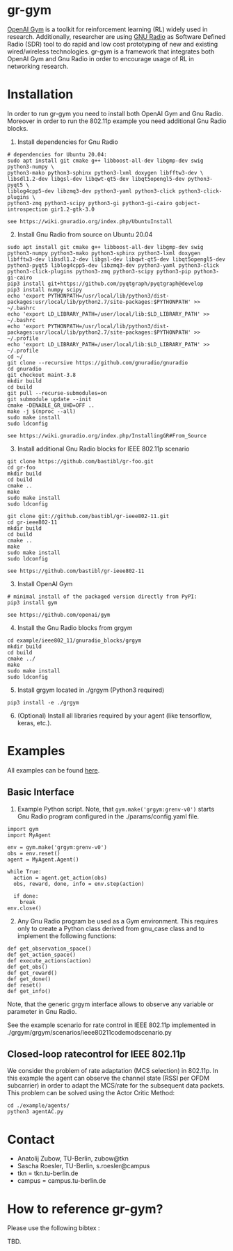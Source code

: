 gr-gym
============

[OpenAI Gym](https://gym.openai.com/) is a toolkit for reinforcement learning (RL) widely used in research. Additionally, researcher are using [GNU Radio](https://www.gnuradio.org/) as Software Defined Radio (SDR) tool to do rapid and low cost prototyping of new and existing wired/wireless technologies. gr-gym is a framework that integrates both OpenAI Gym and Gnu Radio in order to encourage usage of RL in networking research.

Installation
============

In order to run gr-gym you need to install both OpenAI Gym and Gnu Radio. Moreover in order to run the 802.11p example you need additional Gnu Radio blocks.

1. Install dependencies for Gnu Radio
```
# dependencies for Ubuntu 20.04:
sudo apt install git cmake g++ libboost-all-dev libgmp-dev swig python3-numpy \
python3-mako python3-sphinx python3-lxml doxygen libfftw3-dev \
libsdl1.2-dev libgsl-dev libqwt-qt5-dev libqt5opengl5-dev python3-pyqt5 \
liblog4cpp5-dev libzmq3-dev python3-yaml python3-click python3-click-plugins \
python3-zmq python3-scipy python3-gi python3-gi-cairo gobject-introspection gir1.2-gtk-3.0

see https://wiki.gnuradio.org/index.php/UbuntuInstall
```

2. Install Gnu Radio from source on Ubuntu 20.04
```
sudo apt install git cmake g++ libboost-all-dev libgmp-dev swig python3-numpy python3-mako python3-sphinx python3-lxml doxygen libfftw3-dev libsdl1.2-dev libgsl-dev libqwt-qt5-dev libqt5opengl5-dev python3-pyqt5 liblog4cpp5-dev libzmq3-dev python3-yaml python3-click python3-click-plugins python3-zmq python3-scipy python3-pip python3-gi-cairo
pip3 install git+https://github.com/pyqtgraph/pyqtgraph@develop
pip3 install numpy scipy
echo 'export PYTHONPATH=/usr/local/lib/python3/dist-packages:usr/local/lib/python2.7/site-packages:$PYTHONPATH' >> ~/.bashrc
echo 'export LD_LIBRARY_PATH=/user/local/lib:$LD_LIBRARY_PATH' >> ~/.bashrc
echo 'export PYTHONPATH=/usr/local/lib/python3/dist-packages:usr/local/lib/python2.7/site-packages:$PYTHONPATH' >> ~/.profile
echo 'export LD_LIBRARY_PATH=/user/local/lib:$LD_LIBRARY_PATH' >> ~/.profile
cd ~/
git clone --recursive https://github.com/gnuradio/gnuradio
cd gnuradio
git checkout maint-3.8
mkdir build
cd build
git pull --recurse-submodules=on
git submodule update --init
cmake -DENABLE_GR_UHD=OFF ..
make -j $(nproc --all)
sudo make install
sudo ldconfig

see https://wiki.gnuradio.org/index.php/InstallingGR#From_Source
```

3. Install additional Gnu Radio blocks for IEEE 802.11p scenario
```
git clone https://github.com/bastibl/gr-foo.git
cd gr-foo
mkdir build
cd build
cmake ..
make
sudo make install
sudo ldconfig

git clone git://github.com/bastibl/gr-ieee802-11.git
cd gr-ieee802-11
mkdir build
cd build
cmake ..
make
sudo make install
sudo ldconfig

see https://github.com/bastibl/gr-ieee802-11
```

3. Install OpenAI Gym
```
# minimal install of the packaged version directly from PyPI:
pip3 install gym

see https://github.com/openai/gym
```

4. Install the Gnu Radio blocks from grgym
```
cd example/ieee802_11/gnuradio_blocks/grgym
mkdir build
cd build
cmake ../
make
sudo make install
sudo ldconfig
```

5. Install grgym located in ./grgym (Python3 required)
```
pip3 install -e ./grgym
```

6. (Optional) Install all libraries required by your agent (like tensorflow, keras, etc.).


Examples
========

All examples can be found [here](./example/agents/).

## Basic Interface

1. Example Python script. Note, that `gym.make('grgym:grenv-v0')` starts Gnu Radio program configured in the ./params/config.yaml file.
```
import gym
import MyAgent

env = gym.make('grgym:grenv-v0')
obs = env.reset()
agent = MyAgent.Agent()

while True:
  action = agent.get_action(obs)
  obs, reward, done, info = env.step(action)

  if done:
    break
env.close()

```
2. Any Gnu Radio program be used as a Gym environment. This requires only to create a Python class derived from gnu_case class and to implement the following functions:
```
def get_observation_space()
def get_action_space()
def execute_actions(action)
def get_obs()
def get_reward()
def get_done()
def reset()
def get_info()
```
Note, that the generic grgym interface allows to observe any variable or parameter in Gnu Radio.

See the example scenario for rate control in IEEE 802.11p implemented in ./grgym/grgym/scenarios/ieee80211codemodscenario.py

## Closed-loop ratecontrol for IEEE 802.11p
We consider the problem of rate adaptation (MCS selection) in 802.11p. In this example the agent can observe the channel state (RSSI per OFDM subcarrier) in order to adapt the MCS/rate for the subsequent data packets. This problem can be solved using the Actor Critic Method:
```
cd ./example/agents/
python3 agentAC.py
```

Contact
============
* Anatolij Zubow, TU-Berlin, zubow@tkn
* Sascha Roesler, TU-Berlin, s.roesler@campus
* tkn = tkn.tu-berlin.de
* campus = campus.tu-berlin.de

How to reference gr-gym?
============

Please use the following bibtex :

TBD.
